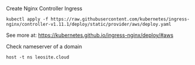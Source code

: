 Create Nginx Controller Ingress
```
kubectl apply -f https://raw.githubusercontent.com/kubernetes/ingress-nginx/controller-v1.11.1/deploy/static/provider/aws/deploy.yaml
```

See more at: https://kubernetes.github.io/ingress-nginx/deploy/#aws

Check nameserver of a domain
```
host -t ns leosite.cloud
```